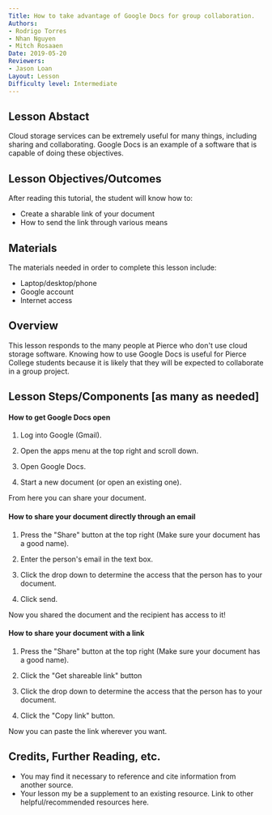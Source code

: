 ```yaml
---
Title: How to take advantage of Google Docs for group collaboration.
Authors:
- Rodrigo Torres 
- Nhan Nguyen 
- Mitch Rosaaen
Date: 2019-05-20
Reviewers:
- Jason Loan
Layout: Lesson
Difficulty level: Intermediate
---
```

## Lesson Abstact

Cloud storage services can be extremely useful for many things, including sharing and collaborating. Google Docs is an example of a software that is capable of doing these objectives.

## Lesson Objectives/Outcomes

After reading this tutorial, the student will know how to:

- Create a sharable link of your document
- How to send the link through various means

## Materials

The materials needed in order to complete this lesson include:

- Laptop/desktop/phone
- Google account
- Internet access

## Overview

This lesson responds to the many people at Pierce who don't use cloud storage software. Knowing how to use Google Docs is useful for Pierce College students because it is likely that they will be expected to collaborate in a group project.

## Lesson Steps/Components [as many as needed]

#### How to get Google Docs open

1. Log into Google (Gmail).

2. Open the apps menu at the top right and scroll down.

3. Open Google Docs.

4. Start a new document (or open an existing one).

From here you can share your document.

#### How to share your document directly through an email

1. Press the "Share" button at the top right (Make sure your document has a good name).

2. Enter the person's email in the text box.

3. Click the drop down to determine the access that the person has to your document.

4. Click send.

Now you shared the document and the recipient has access to it!

#### How to share your document with a link

1. Press the "Share" button at the top right (Make sure your document has a good name).

2. Click the "Get shareable link" button

3. Click the drop down to determine the access that the person has to your document.

4. Click the "Copy link" button.

Now you can paste the link wherever you want.

## Credits, Further Reading, etc.

* You may find it necessary to reference and cite information from another source.
* Your lesson my be a supplement to an existing resource. Link to other helpful/recommended resources here.
